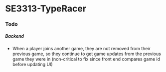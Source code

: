 # SE3313-TypeRacer

### Todo
##### Backend
- When a player joins another game, they are not removed from their previous game, so they continue to get game updates from the previous game they were in (non-critical to fix since front end compares game id before updating UI)
